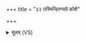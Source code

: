 +++
title = "३२ तस्मिन्हिरण्यये कोशे"

+++
<details><summary>मूलम् (VS)</summary>

तस्मि॑न्हिर॒ण्यये॒ कोशे॒ त्र्य॑रे॒ त्रिप्र॑तिष्ठिते।  
तस्मि॒न्यद्य॒क्षमा॑त्म॒न्वत्तद्वै ब्र॑ह्म॒विदो॑ विदुः ॥
</details>